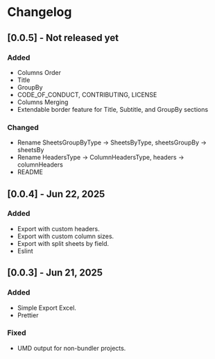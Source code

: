 # Changelog

## [0.0.5] - Not released yet

### Added

- Columns Order
- Title
- GroupBy
- CODE_OF_CONDUCT, CONTRIBUTING, LICENSE
- Columns Merging
- Extendable border feature for Title, Subtitle, and GroupBy sections

### Changed

- Rename SheetsGroupByType -> SheetsByType, sheetsGroupBy -> sheetsBy
- Rename HeadersType -> ColumnHeadersType, headers -> columnHeaders
- README

## [0.0.4] - Jun 22, 2025

### Added

- Export with custom headers.
- Export with custom column sizes.
- Export with split sheets by field.
- Eslint

## [0.0.3] - Jun 21, 2025

### Added

- Simple Export Excel.
- Prettier

### Fixed

- UMD output for non-bundler projects.
